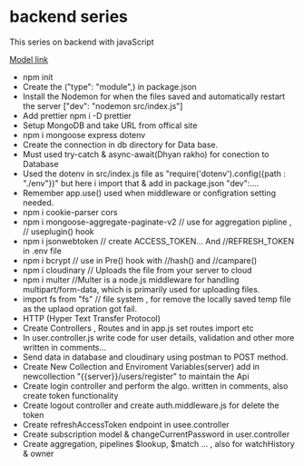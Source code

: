 # backend series

This series on backend with javaScript

[Model link](https://app.eraser.io/workspace/YtPqZ1VogxGy1jzIDkzj)

- npm init
- Create the ("type": "module",) in package.json
- Install the Nodemon for when the files saved and automatically restart the server ["dev": "nodemon src/index.js"]
- Add prettier npm i -D prettier
- Setup MongoDB and take URL from offical site
- npm i mongoose express dotenv
- Create the connection in db directory for Data base.
- Must used try-catch & async-await(Dhyan rakho) for conection to Database
- Used the dotenv in src/index.js file as "require('dotenv').config({path : "./env"})" but here i import that & add in package.json "dev":....
- Remember app.use() used when middleware or configration setting needed.
- npm i cookie-parser cors 
- npm i mongoose-aggregate-paginate-v2      // use for aggregation pipline , // useplugin() hook
- npm i jsonwebtoken   // create ACCESS_TOKEN...   And   //REFRESH_TOKEN in .env file
- npm i bcrypt        // use in Pre() hook with //hash() and //campare()  
- npm i cloudinary     // Uploads the file from your server to cloud
- npm i multer   //Multer is a node.js middleware for handling multipart/form-data, which is primarily used for uploading files.
- import fs from "fs"    // file system , for remove the locally saved temp file as the uplaod opration got fail.
- HTTP (Hyper Text Transfer Protocol) 
- Create Controllers , Routes and in app.js set routes import etc
- In user.controller.js write code for user details, validation and other more written in comments... 
- Send data in database and cloudinary using postman to POST method. 
- Create New Collection and Enviroment Variables(server) add in newcollection "{{server}}/users/register" to maintain the Api
- Create login controller and perform the algo. written in comments, also create token functionality
- Create logout controller and create auth.middleware.js for delete the token
- Create refreshAccessToken endpoint in usee.controller
- Create subscription model & changeCurrentPassword in user.controller 
- Create aggregation, pipelines $lookup, $match ... , also for watchHistory & owner